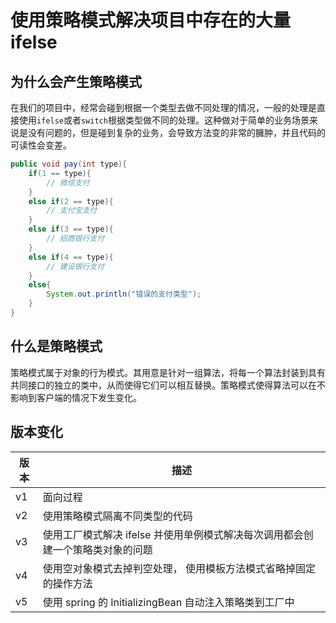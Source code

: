 # 使用策略模式解决项目中存在的大量ifelse
## 为什么会产生策略模式
在我们的项目中，经常会碰到根据一个类型去做不同处理的情况，一般的处理是直接使用`ifelse`或者`switch`根据类型做不同的处理。这种做对于简单的业务场景来说是没有问题的，但是碰到复杂的业务，会导致方法变的非常的臃肿，并且代码的可读性会变差。

```java
public void pay(int type){
    if(1 == type){
        // 微信支付
    }
    else if(2 == type){
        // 支付宝支付
    }
    else if(3 == type){
        // 招商银行支付
    }
    else if(4 == type){
        // 建设银行支付
    }
    else{
        System.out.println("错误的支付类型");
    }
}
```
## 什么是策略模式
策略模式属于对象的行为模式。其用意是针对一组算法，将每一个算法封装到具有共同接口的独立的类中，从而使得它们可以相互替换。策略模式使得算法可以在不影响到客户端的情况下发生变化。

## 版本变化

|版本 |描述  | 
| ------ | ------ |
| v1 | 面向过程| 
| v2 | 使用策略模式隔离不同类型的代码| 
| v3 | 使用工厂模式解决 ifelse 并使用单例模式解决每次调用都会创建一个策略类对象的问题 |  
| v4 | 使用空对象模式去掉判空处理， 使用模板方法模式省略掉固定的操作方法 | 
| v5 | 使用 spring 的 InitializingBean 自动注入策略类到工厂中 |
